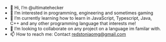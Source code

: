 - 👋 Hi, I’m @ultimatehecker
- 👀 I’m interested in programming, engineering and sometimes gaming
- 🌱 I’m currently learning how to learn in JavaScript, Typescript, Java, C++ and any other programming language that interests me!
- 💞️ I’m looking to collaborate on any project on a language im familar with.
- 📫 How to reach me: Contact redstoniaomg@gmail.com
